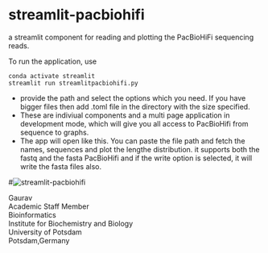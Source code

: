 # streamlit-pacbiohifi
a streamlit component for reading and plotting the PacBioHiFi sequencing reads. 

To run the application, use 
```
conda activate streamlit
streamlit run streamlitpacbiohifi.py 
```
- provide the path and select the options which you need. If you have bigger files then add .toml file in the directory with the size specified. 
- These are indiviual components and a multi page application in development mode, which will give you all access to PacBioHifi from sequence to graphs.
- The app will open like this. You can paste the file path and fetch the names, sequences and plot the lengthe distribution. it supports both the fastq and the fasta PacBioHifi and if the write option is selected, it will write the fasta files also. 

#![streamlit-pacbiohifi]()

Gaurav \
Academic Staff Member \
Bioinformatics \
Institute for Biochemistry and Biology \
University of Potsdam \
Potsdam,Germany


